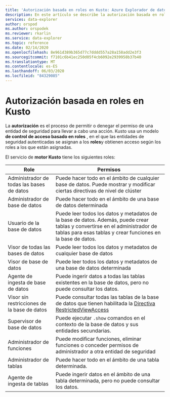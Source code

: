 ```yaml
---
title: 'Autorización basada en roles en Kusto: Azure Explorador de datos'
description: En este artículo se describe la autorización basada en roles en Kusto en Azure Explorador de datos.
services: data-explorer
author: orspod
ms.author: orspodek
ms.reviewer: rkarlin
ms.service: data-explorer
ms.topic: reference
ms.date: 02/14/2020
ms.openlocfilehash: 8e961d389b365d77c7dddd557a28a158add2e3f3
ms.sourcegitcommit: f7101c6b41ec250d05f4cb6092e2939958b37b40
ms.translationtype: MT
ms.contentlocale: es-ES
ms.lasthandoff: 06/03/2020
ms.locfileid: "84329085"
---
```

# <a name="role-based-authorization-in-kusto"></a>Autorización basada en roles en Kusto

La **autorización** es el proceso de permitir o denegar el permiso de una entidad de seguridad para llevar a cabo una acción.
Kusto usa un modelo **de control de acceso basado en roles** , en el que las entidades de seguridad autenticadas se asignan a los **roles**y obtienen acceso según los roles a los que están asignadas.

El servicio de **motor Kusto** tiene los siguientes roles:

|Role                       |Permisos                                                                                                                                                  |
|---------------------------|-------------------------------------------------------------------------------------------------------------------------------------------------------------|
|Administrador de todas las bases de datos        |Puede hacer todo en el ámbito de cualquier base de datos. Puede mostrar y modificar ciertas directivas de nivel de clúster                                                               |
|Administrador de base de datos             |Puede hacer todo en el ámbito de una base de datos determinada                                                                                                         |
|Usuario de la base de datos              |Puede leer todos los datos y metadatos de la base de datos. Además, puede crear tablas y convertirse en el administrador de tablas para esas tablas y crear funciones en la base de datos.|
|Visor de todas las bases de datos       |Puede leer todos los datos y metadatos de cualquier base de datos                                                                                                               |
|Visor de base de datos            |Puede leer todos los datos y metadatos de una base de datos determinada                                                                                                       |
|Agente de ingesta de base de datos          |Puede ingerir datos a todas las tablas existentes en la base de datos, pero no puede consultar los datos.                                                                             |
|Visor sin restricciones de la base de datos|Puede consultar todas las tablas de la base de datos que tienen habilitada la [Directiva RestrictedViewAccess](../restrictedviewaccess-policy.md)                                |
|Supervisor de base de datos           |Puede ejecutar `.show` comandos en el contexto de la base de datos y sus entidades secundarias.                                                                           |
|Administrador de funciones             |Puede modificar funciones, eliminar funciones o conceder permisos de administrador a otra entidad de seguridad                                                                         |
|Administrador de tablas                |Puede hacer todo en el ámbito de una tabla determinada.                                                                                                           |
|Agente de ingesta de tablas             |Puede ingerir datos en el ámbito de una tabla determinada, pero no puede consultar los datos.                                                                                 |
